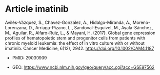 # Article imatinib

Avilés-Vázquez, S., Chávez-González, A., Hidalgo-Miranda, A., Moreno-Lorenzana, D., Arriaga-Pizano, L., Sandoval-Esquivel, M., Ayala-Sánchez, M., Aguilar, R., Alfaro-Ruiz, L., & Mayani, H. (2017). Global gene expression profiles of hematopoietic stem and progenitor cells from patients with chronic myeloid leukemia: the effect of in vitro culture with or without imatinib. Cancer Medicine, 6(12), 2942. https://doi.org/10.1002/CAM4.1187

* PMID: 29030909

* GEO: https://www.ncbi.nlm.nih.gov/geo/query/acc.cgi?acc=GSE97562
